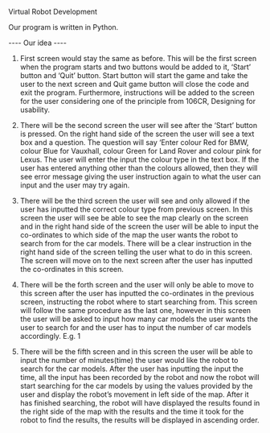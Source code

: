 Virtual Robot Development

Our program is written in Python.

---- Our idea ----

1.	First screen would stay the same as before. This will be the first screen when the program starts and two buttons would be added to it, ‘Start’ button and ‘Quit’ button. Start button will start the game and take the user to the next screen and Quit game button will close the code and exit the program. Furthermore, instructions will be added to the screen for the user considering one of the principle from 106CR, Designing for usability.

2.	There will be the second screen the user will see after the ‘Start’ button is pressed. On the right hand side of the screen the user will see a text box and a question. The question will say ‘Enter colour Red for BMW, colour Blue for Vauxhall, colour Green for Land Rover and colour pink for Lexus. The user will enter the input the colour type in the text box. If the user has entered anything other than the colours allowed, then they will see error message giving the user instruction again to what the user can input and the user may try again.

3.	There will be the third screen the user will see and only allowed if the user has inputted the correct colour type from previous screen. In this screen the user will see be able to see the map clearly on the screen and in the right hand side of the screen the user will be able to input the co-ordinates to which side of the map the user wants the robot to search from for the car models. There will be a clear instruction in the right hand side of the screen telling the user what to do in this screen. The screen will move on to the next screen after the user has inputted the co-ordinates in this screen.

4.	There will be the forth screen and the user will only be able to move to this screen after the user has inputted the co-ordinates in the previous screen, instructing the robot where to start searching from. This screen will follow the same procedure as the last one, however in this screen the user will be asked to input how many car models the user wants the user to search for and the user has to input the number of car models accordingly. E.g. 1

5.	There will be the fifth screen and in this screen the user will be able to input the number of minutes(time) the user would like the robot to search for the car models. After the user has inputting the input the time, all the input has been recorded by the robot and now the robot will start searching for the car models by using the values provided by the user and display the robot’s movement in left side of the map. After it has finished searching, the robot will have displayed the results found in the right side of the map with the results and the time it took for the robot to find the results, the results will be displayed in ascending order. 
